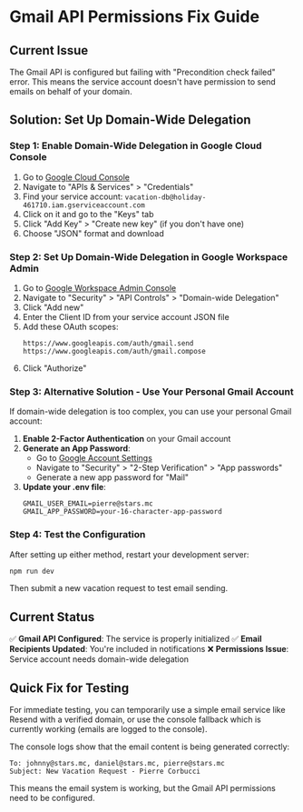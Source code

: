 # Gmail API Permissions Fix Guide

## Current Issue
The Gmail API is configured but failing with "Precondition check failed" error. This means the service account doesn't have permission to send emails on behalf of your domain.

## Solution: Set Up Domain-Wide Delegation

### Step 1: Enable Domain-Wide Delegation in Google Cloud Console

1. Go to [Google Cloud Console](https://console.cloud.google.com)
2. Navigate to "APIs & Services" > "Credentials"
3. Find your service account: `vacation-db@holiday-461710.iam.gserviceaccount.com`
4. Click on it and go to the "Keys" tab
5. Click "Add Key" > "Create new key" (if you don't have one)
6. Choose "JSON" format and download

### Step 2: Set Up Domain-Wide Delegation in Google Workspace Admin

1. Go to [Google Workspace Admin Console](https://admin.google.com)
2. Navigate to "Security" > "API Controls" > "Domain-wide Delegation"
3. Click "Add new"
4. Enter the Client ID from your service account JSON file
5. Add these OAuth scopes:
   ```
   https://www.googleapis.com/auth/gmail.send
   https://www.googleapis.com/auth/gmail.compose
   ```
6. Click "Authorize"

### Step 3: Alternative Solution - Use Your Personal Gmail Account

If domain-wide delegation is too complex, you can use your personal Gmail account:

1. **Enable 2-Factor Authentication** on your Gmail account
2. **Generate an App Password**:
   - Go to [Google Account Settings](https://myaccount.google.com)
   - Navigate to "Security" > "2-Step Verification" > "App passwords"
   - Generate a new app password for "Mail"
3. **Update your .env file**:
   ```
   GMAIL_USER_EMAIL=pierre@stars.mc
   GMAIL_APP_PASSWORD=your-16-character-app-password
   ```

### Step 4: Test the Configuration

After setting up either method, restart your development server:

```bash
npm run dev
```

Then submit a new vacation request to test email sending.

## Current Status

✅ **Gmail API Configured**: The service is properly initialized
✅ **Email Recipients Updated**: You're included in notifications
❌ **Permissions Issue**: Service account needs domain-wide delegation

## Quick Fix for Testing

For immediate testing, you can temporarily use a simple email service like Resend with a verified domain, or use the console fallback which is currently working (emails are logged to the console).

The console logs show that the email content is being generated correctly:
```
To: johnny@stars.mc, daniel@stars.mc, pierre@stars.mc
Subject: New Vacation Request - Pierre Corbucci
```

This means the email system is working, but the Gmail API permissions need to be configured. 
